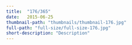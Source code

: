 ```yaml
---
title:  "176/365"
date:   2015-06-25
thumbnail-path: "thumbnails/thumbnail-176.jpg"
full-path: "full-size/full-size-176.jpg"
short-description: "Description"
---
```

